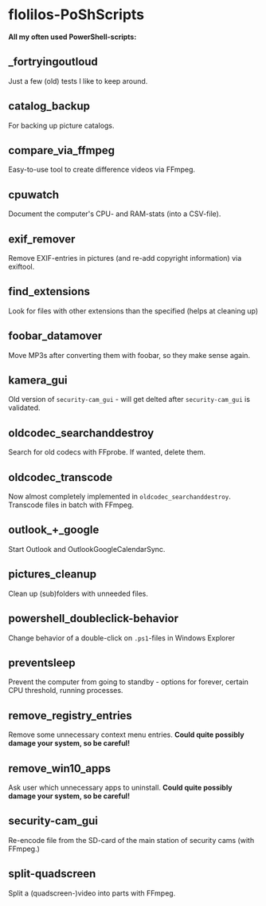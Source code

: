# flolilos-PoShScripts
**All my often used PowerShell-scripts:**

## _fortryingoutloud
Just a few (old) tests I like to keep around.

## catalog_backup
For backing up picture catalogs.

## compare_via_ffmpeg
Easy-to-use tool to create difference videos via FFmpeg.

## cpuwatch
Document the computer's CPU- and RAM-stats (into a CSV-file).

## exif_remover
Remove EXIF-entries in pictures (and re-add copyright information) via exiftool.

## find_extensions
Look for files with other extensions than the specified (helps at cleaning up)

## foobar_datamover
Move MP3s after converting them with foobar, so they make sense again.

## kamera_gui
Old version of `security-cam_gui` - will get delted after `security-cam_gui` is validated.

## oldcodec_searchanddestroy
Search for old codecs with FFprobe. If wanted, delete them.

## oldcodec_transcode
Now almost completely implemented in `oldcodec_searchanddestroy`. Transcode files in batch with FFmpeg.

## outlook_+_google
Start Outlook and OutlookGoogleCalendarSync.

## pictures_cleanup
Clean up (sub)folders with unneeded files.

## powershell_doubleclick-behavior
Change behavior of a double-click on `.ps1`-files in Windows Explorer

## preventsleep
Prevent the computer from going to standby - options for forever, certain CPU threshold, running processes.

## remove_registry_entries
Remove some unnecessary context menu entries. **Could quite possibly damage your system, so be careful!**

## remove_win10_apps
Ask user which unnecessary apps to uninstall. **Could quite possibly damage your system, so be careful!**

## security-cam_gui
Re-encode file from the SD-card of the main station of security cams (with FFmpeg.)

## split-quadscreen
Split a (quadscreen-)video into parts with FFmpeg.
